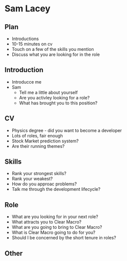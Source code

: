 # Sam Lacey


## Plan
- Introductions
- 10-15 minutes on cv
- Touch on a few of the skills you mention
- Discuss what you are looking for in the role


## Introduction
- Introducce me
- Sam
	- Tell me a little about yourself
	- Are you activley looking for a role?
	- What has brought you to this position?


## CV
- Physics degree - did you want to become a developer
- Lots of roles, fair enough
- Stock Market prediction system?
- Are their running themes?


## Skills
- Rank your strongest skills?
- Rank your weakest?
- How do you approac problems?
- Talk me through the development lifecycle?


## Role
- What are you looking for in your next role?
- What attracts you to Clear Macro?
- What are you going to bring to Clear Macro?
- What is Clear Macro going to do for you?
- Should I be concerned by the short tenure in roles?


## Other

